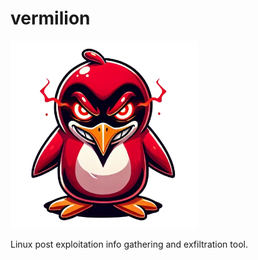 # vermilion  

<img src="./docs/media/vermilion_logo.png" width="300x" />


Linux post exploitation info gathering and exfiltration tool.